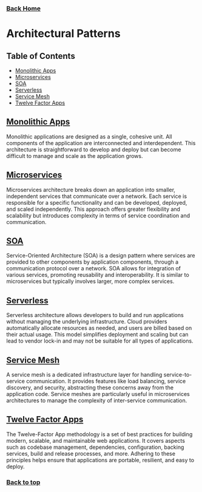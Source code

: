 ### [Back Home](../../README.md)

# Architectural Patterns

## Table of Contents

- [Monolithic Apps](#monolithic-apps)
- [Microservices](#microservices)
- [SOA](#soa)
- [Serverless](#serverless)
- [Service Mesh](#service-mesh)
- [Twelve Factor Apps](#twelve-factor-apps)

## [Monolithic Apps](https://microservices.io/patterns/monolithic.html)

Monolithic applications are designed as a single, cohesive unit. All components of the application are interconnected and interdependent. This architecture is straightforward to develop and deploy but can become difficult to manage and scale as the application grows.

## [Microservices](https://microservices.io/patterns/microservices.html)

Microservices architecture breaks down an application into smaller, independent services that communicate over a network. Each service is responsible for a specific functionality and can be developed, deployed, and scaled independently. This approach offers greater flexibility and scalability but introduces complexity in terms of service coordination and communication.

## [SOA](https://aws.amazon.com/what-is/service-oriented-architecture/)

Service-Oriented Architecture (SOA) is a design pattern where services are provided to other components by application components, through a communication protocol over a network. SOA allows for integration of various services, promoting reusability and interoperability. It is similar to microservices but typically involves larger, more complex services.

## [Serverless](https://www.ibm.com/topics/serverless)

Serverless architecture allows developers to build and run applications without managing the underlying infrastructure. Cloud providers automatically allocate resources as needed, and users are billed based on their actual usage. This model simplifies deployment and scaling but can lead to vendor lock-in and may not be suitable for all types of applications.

## [Service Mesh](https://aws.amazon.com/what-is/service-mesh/)

A service mesh is a dedicated infrastructure layer for handling service-to-service communication. It provides features like load balancing, service discovery, and security, abstracting these concerns away from the application code. Service meshes are particularly useful in microservices architectures to manage the complexity of inter-service communication.

## [Twelve Factor Apps](https://12factor.net/)

The Twelve-Factor App methodology is a set of best practices for building modern, scalable, and maintainable web applications. It covers aspects such as codebase management, dependencies, configuration, backing services, build and release processes, and more. Adhering to these principles helps ensure that applications are portable, resilient, and easy to deploy.

### [Back to top](#top)
